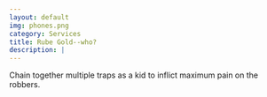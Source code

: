 ```yaml
---
layout: default
img: phones.png
category: Services
title: Rube Gold--who?
description: |
---
```

Chain together multiple traps as a kid to inflict maximum pain on the robbers. 
